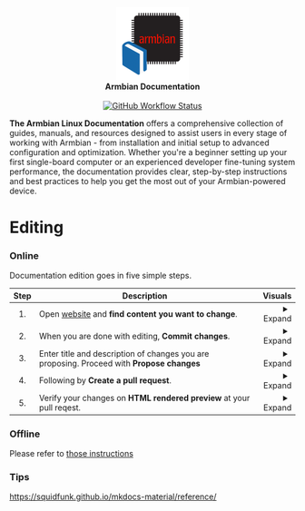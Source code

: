 <p align="center">
  <a target="_blank" href="https://docs.armbian.com">
    <img alt="logo" src="./docs/images/logo.png" width=128>
  </a><br>
  <strong>Armbian Documentation</strong><br>
<br>
<a href=https://github.com/armbian/documentation/actions/workflows/release.yaml><img alt="GitHub Workflow Status" src="https://img.shields.io/github/actions/workflow/status/armbian/documentation/release.yaml?logo=githubactions&label=HTML%20page&style=for-the-badge&branch=main"></a>
</p>

**The Armbian Linux Documentation** offers a comprehensive collection of guides, manuals, and resources designed to assist users in every stage of working with Armbian - from installation and initial setup to advanced configuration and optimization. Whether you're a beginner setting up your first single-board computer or an experienced developer fine-tuning system performance, the documentation provides clear, step-by-step instructions and best practices to help you get the most out of your Armbian-powered device.

# Editing

### Online

Documentation edition goes in five simple steps.

|Step|Description|Visuals|
|:-------:|---|---:|
| 1. | Open <a href=https://docs.armbian.com/ target="_blank">website</a> and **find content you want to change**.| <details><summary>Expand</summary><a href=#><img alt="logo" src="./docs/images/edit-icon.png"></a></details> |
| 2. | When you are done with editing, **Commit changes**. | <details><summary>Expand</summary><a href=#><img alt="logo" src="./docs/images/commit-changes.png"></a></details> |
| 3. | Enter title and description of changes you are proposing. Proceed with **Propose changes** | <details><summary>Expand</summary><a href=#><img alt="logo" src="./docs/images/propose-changes.png"></a></details> |
| 4. | Following by **Create a pull request**. |<details><summary>Expand</summary><a href=#><img alt="logo" src="./docs/images/create-pull-reqest.png"></a></details> |
| 5. | Verify your changes on **HTML rendered preview** at your pull reqest. |<details><summary>Expand</summary><a href=#><img alt="logo" src="./docs/images/wait-for-preview.png"></a></details> |

### Offline

Please refer to [those instructions](/DOCUMENTATION.md)

### Tips 

<https://squidfunk.github.io/mkdocs-material/reference/>
